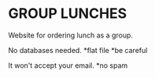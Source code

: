 GROUP LUNCHES
=============

Website for ordering lunch as a group.

No databases needed. 
*flat file
*be careful

It won't accept your email.
*no spam

